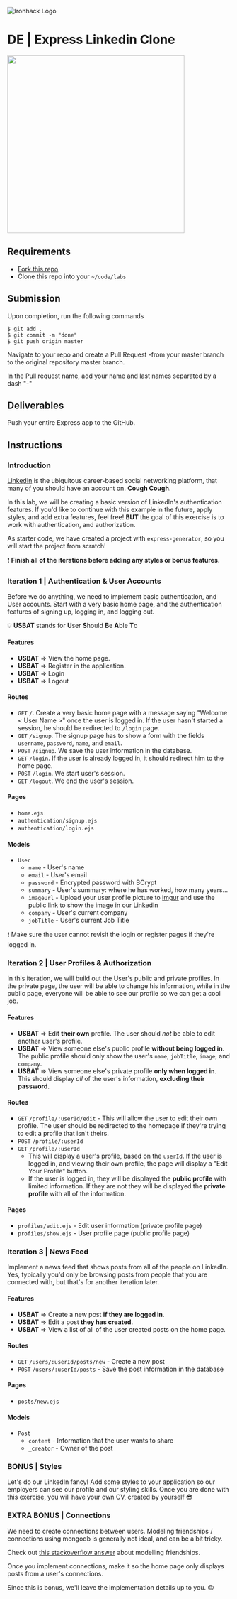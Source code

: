 ![Ironhack Logo](https://i.imgur.com/1QgrNNw.png)

# DE | Express Linkedin Clone

<img src="https://s3-eu-west-1.amazonaws.com/ih-materials/uploads/upload_b5ba91b16c4029dd5efa047e1a1246eb.png" width="400px">

## Requirements

- [Fork this repo](https://guides.github.com/activities/forking/)
- Clone this repo into your `~/code/labs`

## Submission

Upon completion, run the following commands
```
$ git add .
$ git commit -m "done"
$ git push origin master
```
Navigate to your repo and create a Pull Request -from your master branch to the original repository master branch.

In the Pull request name, add your name and last names separated by a dash "-"

## Deliverables

Push your entire Express app to the GitHub.

## Instructions

### Introduction

[LinkedIn](https://www.linkedin.com/) is the ubiquitous career-based social networking platform, that many of you should have an account on. **Cough Cough**.

In this lab, we will be creating a basic version of LinkedIn's authentication features. If you'd like to continue with this example in the future, apply styles, and add extra features, feel free! **BUT** the goal of this exercise is to work with authentication, and authorization.

As starter code, we have created a project with `express-generator`, so you will start the project from scratch!

<!-- :::warning -->
:exclamation: **Finish all of the iterations before adding any styles or bonus features.**
<!-- ::: -->

### Iteration 1 | Authentication & User Accounts

Before we do anything, we need to implement basic authentication, and User accounts. Start with a very basic home page, and the authentication features of signing up, logging in, and logging out.

<!-- :::info -->
:bulb: **USBAT** stands for **U**ser **S**hould **B**e **A**ble **T**o
<!-- ::: -->

#### Features

- **USBAT** => View the home page.
- **USBAT** => Register in the application.
- **USBAT** => Login
- **USBAT** => Logout

#### Routes

- `GET` `/`. Create a very basic home page with a message saying "Welcome < User Name >" once the user is logged in. If the user hasn't started a session, he should be redirected to `/login` page.
- `GET` `/signup`. The signup page has to show a form with the fields `username`, `password`, `name`, and `email`.
- `POST` `/signup`. We save the user information in the database.
- `GET` `/login`. If the user is already logged in, it should redirect him to the home page.
- `POST` `/login`. We start user's session.
- `GET` `/logout`. We end the user's session.

#### Pages

- `home.ejs`
- `authentication/signup.ejs`
- `authentication/login.ejs`

#### Models

- `User`
  - `name` - User's name
  - `email` - User's email
  - `password` - Encrypted password with BCrypt
  - `summary` - User's summary: where he has worked, how many years...
  - `imageUrl` - Upload your user profile picture to [imgur](http://imgur.com/) and use the public link to show the image in our LinkedIn
  - `company` - User's current company
  - `jobTitle` - User's current Job Title

<!-- :::warning -->
:exclamation: Make sure the user cannot revisit the login or register pages if they're logged in.
<!-- ::: -->

### Iteration 2 | User Profiles & Authorization

In this iteration, we will build out the User's public and private profiles. In the private page, the user will be able to change his information, while in the public page, everyone will be able to see our profile so we can get a cool job.

#### Features

- **USBAT** => Edit **their own** profile. The user should *not* be able to edit another user's profile.
- **USBAT** => View someone else's public profile **without being logged in**. The public profile should only show the user's `name`, `jobTitle`, `image`, and `company`.
- **USBAT** => View someone else's private profile **only when logged in**. This should display *all* of the user's information, **excluding their password**.

#### Routes

- `GET` `/profile/:userId/edit` - This will allow the user to edit their own profile. The user should be redirected to the homepage if they're trying to edit a profile that isn't theirs.
- `POST` `/profile/:userId`
- `GET` `/profile/:userId`
  -  This will display a user's profile, based on the `userId`. If the user is logged in, and viewing their own profile, the page will display a "Edit Your Profile" button.
  -  If the user is logged in, they will be displayed the **public profile** with limited information. If they are not they will be displayed the **private profile** with all of the information.

#### Pages

- `profiles/edit.ejs` - Edit user information (private profile page)
- `profiles/show.ejs` - User profile page (public profile page)

### Iteration 3 | News Feed

Implement a news feed that shows posts from all of the people on LinkedIn. Yes, typically you'd only be browsing posts from people that you are connected with, but that's for another iteration later.

#### Features

- **USBAT** => Create a new post **if they are logged in**.
- **USBAT** => Edit a post **they has created**.
- **USBAT** => View a list of all of the user created posts on the home page.

#### Routes

- `GET` `/users/:userId/posts/new` - Create a new post
- `POST` `/users/:userId/posts` - Save the post information in the database

#### Pages

- `posts/new.ejs`

#### Models

- `Post`
  - `content` - Information that the user wants to share
  - `_creator` - Owner of the post

### BONUS | Styles

Let's do our LinkedIn fancy! Add some styles to your application so our employers can see our profile and our styling skills. Once you are done with this exercise, you will have your own CV, created by yourself 😎

### EXTRA BONUS | Connections

We need to create connections between users. Modeling friendships / connections using mongodb is generally not ideal, and can be a bit tricky.

Check out [this stackoverflow answer](http://stackoverflow.com/a/30705076/4624718) about modelling friendships.

Once you implement connections, make it so the home page only displays posts from a user's connections.

Since this is bonus, we'll leave the implementation details up to you. :wink: